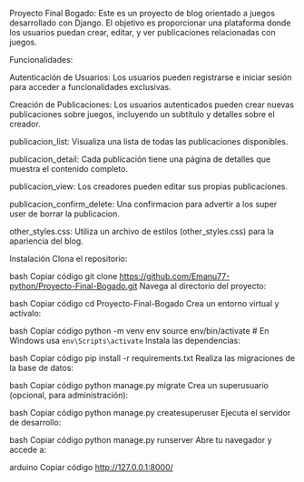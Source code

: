 Proyecto Final Bogado:
Este es un proyecto de blog orientado a juegos desarrollado con Django. El objetivo es proporcionar una plataforma donde los usuarios puedan crear, editar, y ver publicaciones relacionadas con juegos.

Funcionalidades:

Autenticación de Usuarios: Los usuarios pueden registrarse e iniciar sesión para acceder a funcionalidades exclusivas.

Creación de Publicaciones: Los usuarios autenticados pueden crear nuevas publicaciones sobre juegos, incluyendo un subtítulo y detalles sobre el creador.

publicacion_list: Visualiza una lista de todas las publicaciones disponibles.

publicacion_detail: Cada publicación tiene una página de detalles que muestra el contenido completo.

publicacion_view: Los creadores pueden editar sus propias publicaciones.

publicacion_confirm_delete: Una confirmacion para advertir a los super user de borrar la publicacion.

other_styles.css: Utiliza un archivo de estilos (other_styles.css) para la apariencia del blog.


Instalación
Clona el repositorio:

bash
Copiar código
git clone https://github.com/Emanu77-python/Proyecto-Final-Bogado.git
Navega al directorio del proyecto:

bash
Copiar código
cd Proyecto-Final-Bogado
Crea un entorno virtual y actívalo:

bash
Copiar código
python -m venv env
source env/bin/activate  # En Windows usa `env\Scripts\activate`
Instala las dependencias:

bash
Copiar código
pip install -r requirements.txt
Realiza las migraciones de la base de datos:

bash
Copiar código
python manage.py migrate
Crea un superusuario (opcional, para administración):

bash
Copiar código
python manage.py createsuperuser
Ejecuta el servidor de desarrollo:

bash
Copiar código
python manage.py runserver
Abre tu navegador y accede a:

arduino
Copiar código
http://127.0.0.1:8000/

